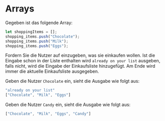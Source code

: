 # Arrays

Gegeben ist das folgende Array:

~~~js
let shoppingItems = [];
shopping_items.push("Chocolate");
shopping_items.push("Milk");
shopping_items.push("Eggs");
~~~

Fordern Sie die Nutzer auf einzugeben, was sie einkaufen wollen. Ist die Eingabe schon in der Liste enthalten wird ```already on your list``` ausgeben, falls nicht, wird die Eingabe der Einkaufsliste hinzugefügt.  Am Ende wird immer die aktuelle Einkaufsliste ausgegeben.

Geben die Nutzer ```Chocolate``` ein, sieht die Ausgabe wie folgt aus:

~~~js
"already on your list"
["Chocolate", "Milk", "Eggs"]
~~~

Geben die Nutzer ```Candy``` ein, sieht die Ausgabe wie folgt aus:

~~~js
["Chocolate", "Milk", "Eggs", "Candy"]
~~~
